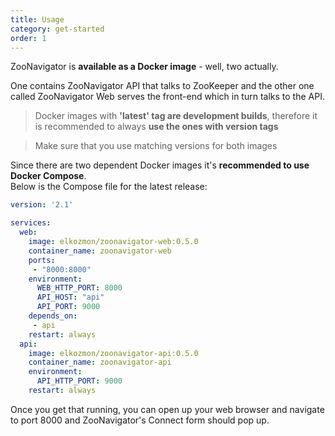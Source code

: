 ```yaml
---
title: Usage
category: get-started
order: 1
---
```


ZooNavigator is **available as a Docker image** - well, two actually.

One contains ZooNavigator API that talks to ZooKeeper and the other one called ZooNavigator Web serves the front-end which in turn talks to the API.

> Docker images with **'latest' tag are development builds**, therefore it is recommended to always **use the ones with version tags**

> Make sure that you use matching versions for both images

Since there are two dependent Docker images it's **recommended to use Docker Compose**.  
Below is the Compose file for the latest release:

```yaml
version: '2.1'

services:
  web:
    image: elkozmon/zoonavigator-web:0.5.0
    container_name: zoonavigator-web
    ports:
     - "8000:8000"
    environment:
      WEB_HTTP_PORT: 8000
      API_HOST: "api"
      API_PORT: 9000
    depends_on:
     - api
    restart: always
  api:
    image: elkozmon/zoonavigator-api:0.5.0
    container_name: zoonavigator-api
    environment:
      API_HTTP_PORT: 9000
    restart: always
```

Once you get that running, you can open up your web browser and navigate to port 8000 and ZooNavigator's Connect form should pop up.
